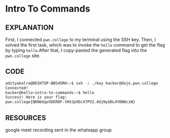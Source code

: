 # Intro To Commands 
## EXPLANATION 
First, I connected `pwn.college` to my terminal using the SSH key. Then, I solved the first task, which was to invoke the `hello` command to get the flag by typing `hello`.After that, I copy-pasted the generated flag into the `pwn.college` site.
## CODE
```bash
adityakalra@DESKTOP-BBS45RH:~$ ssh -i ./key hacker@dojo.pwn.college
Connected!
hacker@hello~intro-to-commands:~$ hello
Success! Here is your flag:
pwn.college{QKNbUqoVDERDF-tHVJpVDcX7PV2.ddjNyUDL4YDN0czW}
```
## RESOURCES
google meet recording sent in the whatsapp group 


